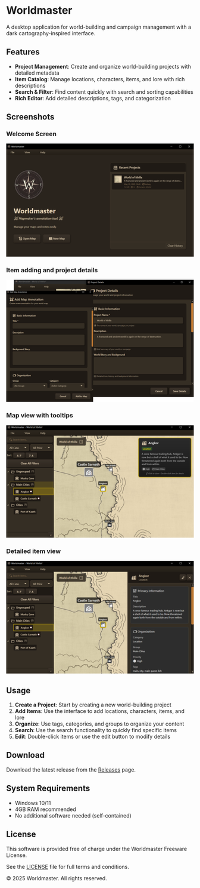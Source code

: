# Worldmaster

A desktop application for world-building and campaign management with a dark cartography-inspired interface.

## Features

- **Project Management**: Create and organize world-building projects with detailed metadata
- **Item Catalog**: Manage locations, characters, items, and lore with rich descriptions
- **Search & Filter**: Find content quickly with search and sorting capabilities
- **Rich Editor**: Add detailed descriptions, tags, and categorization

## Screenshots

### Welcome Screen
![Welcome Screen](readme_screenshots/welcome_screen.png)

### Item adding and project details
![Interaction Windows](readme_screenshots/interaction_windows.png)

### Map view with tooltips
![Map View Tooltip](readme_screenshots/map_view_tooltip.png)

### Detailed item view
![Map View Sidebar Details](readme_screenshots/map_view_sidebar_details.png)

## Usage

1. **Create a Project**: Start by creating a new world-building project
2. **Add Items**: Use the interface to add locations, characters, items, and lore
3. **Organize**: Use tags, categories, and groups to organize your content
4. **Search**: Use the search functionality to quickly find specific items
5. **Edit**: Double-click items or use the edit button to modify details

## Download

Download the latest release from the [Releases](https://github.com/razvanbackpack/worldmaster/releases) page.

## System Requirements

- Windows 10/11
- 4GB RAM recommended
- No additional software needed (self-contained)

## License

This software is provided free of charge under the Worldmaster Freeware License.

See the [LICENSE](LICENSE) file for full terms and conditions.

© 2025 Worldmaster. All rights reserved.

